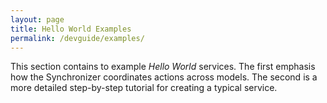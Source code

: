 ```yaml
---
layout: page 
title: Hello World Examples
permalink: /devguide/examples/
---
```


This section contains to example *Hello World* services. The first emphasis how the Synchronizer coordinates actions across models. The second is a more detailed
step-by-step tutorial for creating a typical service.
